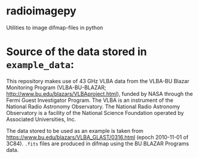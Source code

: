 # radioimagepy
Utilities to image difmap-files in python 

# Source of the data stored in `example_data`:
This repository makes use of 43 GHz VLBA data from the VLBA-BU Blazar Monitoring Program (VLBA-BU-BLAZAR;
http://www.bu.edu/blazars/VLBAproject.html), funded by NASA through the Fermi Guest Investigator Program. The VLBA is an instrument of the National Radio Astronomy Observatory. The National Radio Astronomy Observatory is a facility of the National Science Foundation operated by Associated Universities, Inc.

The data stored to be used as an example is taken from https://www.bu.edu/blazars/VLBA_GLAST/0316.html (epoch 2010-11-01 of 3C84). `.fits` files are produced in difmap using the BU BLAZAR Programs data.
